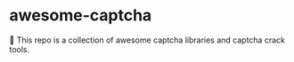 # awesome-captcha
:triangular_flag_on_post:  This repo is a collection of awesome captcha libraries and captcha crack tools.
